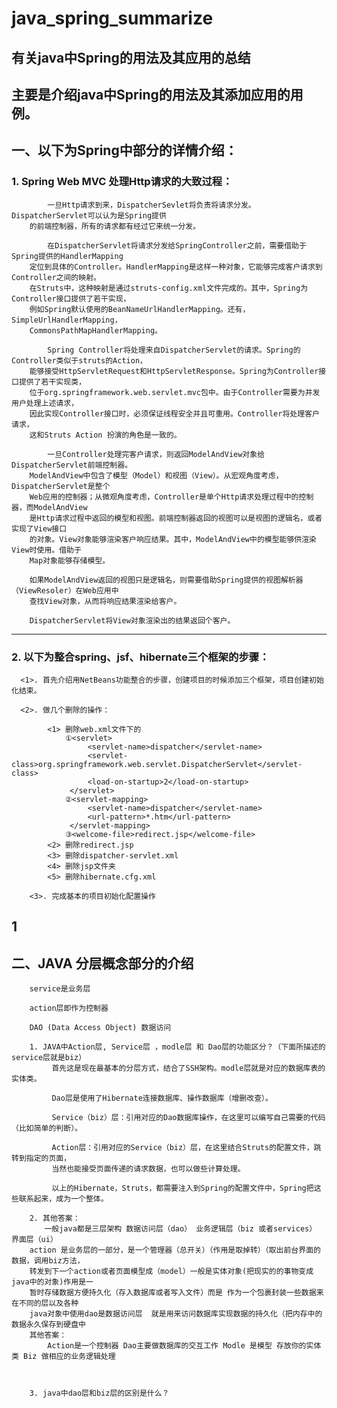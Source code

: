 # java_spring_summarize


## 有关java中Spring的用法及其应用的总结


## 主要是介绍java中Spring的用法及其添加应用的用例。


## 一、以下为Spring中部分的详情介绍：

### 1. Spring Web MVC 处理Http请求的大致过程：
    
            一旦Http请求到来，DispatcherSevlet将负责将请求分发。DispatcherServlet可以认为是Spring提供
        的前端控制器，所有的请求都有经过它来统一分发。
    
            在DispatcherServlet将请求分发给SpringController之前，需要借助于Spring提供的HandlerMapping
        定位到具体的Controller。HandlerMapping是这样一种对象，它能够完成客户请求到Controller之间的映射。
        在Struts中，这种映射是通过struts-config.xml文件完成的。其中，Spring为Controller接口提供了若干实现，
        例如Spring默认使用的BeanNameUrlHandlerMapping。还有，SimpleUrlHandlerMapping，
        CommonsPathMapHandlerMapping。
    
            Spring Controller将处理来自DispatcherServlet的请求。Spring的Controller类似于struts的Action，
        能够接受HttpServletRequest和HttpServletResponse。Spring为Controller接口提供了若干实现类，
        位于org.springframework.web.servlet.mvc包中。由于Controller需要为并发用户处理上述请求，
        因此实现Controller接口时，必须保证线程安全并且可重用。Controller将处理客户请求，
        这和Struts Action 扮演的角色是一致的。
    
            一旦Controller处理完客户请求，则返回ModelAndView对象给DispatcherServlet前端控制器。
        ModelAndView中包含了模型（Model）和视图（View）。从宏观角度考虑，DispatcherServlet是整个
        Web应用的控制器；从微观角度考虑，Controller是单个Http请求处理过程中的控制器，而ModelAndView
        是Http请求过程中返回的模型和视图。前端控制器返回的视图可以是视图的逻辑名，或者实现了View接口
        的对象。View对象能够渲染客户响应结果。其中，ModelAndView中的模型能够供渲染View时使用。借助于
        Map对象能够存储模型。
    
        如果ModelAndView返回的视图只是逻辑名，则需要借助Spring提供的视图解析器（ViewResoler）在Web应用中
        查找View对象，从而将响应结果渲染给客户。
  
        DispatcherServlet将View对象渲染出的结果返回个客户。
  
  ------------------------------------------------------------------------------------------------------------------------------------
  
### 2. 以下为整合spring、jsf、hibernate三个框架的步骤：
  
      <1>. 首先介绍用NetBeans功能整合的步骤，创建项目的时候添加三个框架，项目创建初始化结束。
      
      <2>. 做几个删除的操作：
      
            <1> 删除web.xml文件下的
                ①<servlet>
                     <servlet-name>dispatcher</servlet-name>
                     <servlet-class>org.springframework.web.servlet.DispatcherServlet</servlet-class>
                     <load-on-startup>2</load-on-startup>
                 </servlet>
                ②<servlet-mapping>
                     <servlet-name>dispatcher</servlet-name>
                     <url-pattern>*.htm</url-pattern>
                 </servlet-mapping>
                ③<welcome-file>redirect.jsp</welcome-file>
            <2> 删除redirect.jsp
            <3> 删除dispatcher-servlet.xml
            <4> 删除jsp文件夹
            <5> 删除hibernate.cfg.xml
            
        <3>. 完成基本的项目初始化配置操作
 1       
------------------------------------------------------------------------------------------------------------------------------------
  
## 二、JAVA 分层概念部分的介绍
        service是业务层 
    
        action层即作为控制器
            
        DAO (Data Access Object) 数据访问
        
        1. JAVA中Action层, Service层 ，modle层 和 Dao层的功能区分？（下面所描述的service层就是biz） 
             首先这是现在最基本的分层方式，结合了SSH架构。modle层就是对应的数据库表的实体类。
    
             Dao层是使用了Hibernate连接数据库、操作数据库（增删改查）。
            
             Service（biz）层：引用对应的Dao数据库操作，在这里可以编写自己需要的代码（比如简单的判断）。
            
             Action层：引用对应的Service（biz）层，在这里结合Struts的配置文件，跳转到指定的页面，
             当然也能接受页面传递的请求数据，也可以做些计算处理。
            
             以上的Hibernate，Struts，都需要注入到Spring的配置文件中，Spring把这些联系起来，成为一个整体。
            
        2. 其他答案： 
        　　一般java都是三层架构 数据访问层（dao） 业务逻辑层（biz 或者services） 界面层（ui） 
        action 是业务层的一部分，是一个管理器（总开关）（作用是取掉转）（取出前台界面的数据，调用biz方法，
        转发到下一个action或者页面模型成（model）一般是实体对象(把现实的的事物变成java中的对象)作用是一
        暂时存储数据方便持久化（存入数据库或者写入文件）而是 作为一个包裹封装一些数据来在不同的层以及各种
        java对象中使用dao是数据访问层  就是用来访问数据库实现数据的持久化（把内存中的数据永久保存到硬盘中 
        其他答案：  
            Action是一个控制器 Dao主要做数据库的交互工作 Modle 是模型 存放你的实体类 Biz 做相应的业务逻辑处理
        


        3. java中dao层和biz层的区别是什么？ 


